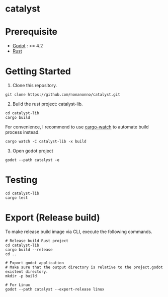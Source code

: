 # catalyst

# Prerequisite

-   [Godot](https://godotengine.org/) : >= 4.2
-   [Rust](https://www.rust-lang.org/)

# Getting Started

1. Clone this repository.

```shell
git clone https://github.com/nonanonno/catalyst.git
```

2. Build the rust project: catalyst-lib.

```shell
cd catalyst-lib
cargo build
```

For convenience, I recommend to use [cargo-watch](https://crates.io/crates/cargo-watch) to automate build process instead.

```shell
cargo watch -C catalyst-lib -x build
```

3. Open godot project

```shell
godot --path catalyst -e
```

# Testing

```shell
cd catalyst-lib
cargo test
```

# Export (Release build)

To make release build image via CLI, execute the following commands.

```shell
# Release build Rust project
cd catalyst-lib
cargo build --release
cd ..

# Export godot application
# Make sure that the output directory is relative to the project.godot existent directory.
mkdir -p build

# For Linux
godot --path catalyst --export-release linux
```
